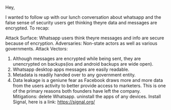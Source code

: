 Hey,

I wanted to follow up with our lunch conversation about whatsapp and the false sense of security users get thinking theyre data and messages are encrypted. To recap:

Attack Surface: Whatsapp users think theyre messages and info are secure because of encryption.
Adversaries: Non-state actors as well as various governments.
Attack Vectors:

1.  Although messages are encrypted while being sent, they are unencrypted on backups(ios and android backups are wide open).
2.  Whatsapp desktop apps messages are easily readable.
3.  Metadata is readily handed over to any government entity.
4.  Data leakage is a geniune fear as Facebook draws more and more data from the users activity to better provide access to marketers. This is one of the primary reasons both founders have left the company.
    Mitigations: delete Whatsapp. uninstall the apps of any devices. Install Signal, here is a link: https://signal.org/
